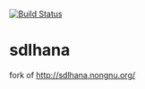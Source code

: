 [![Build Status](https://drone.io/github.com/Mizux/sdlhana/status.png)](https://drone.io/github.com/Mizux/sdlhana/latest)

# sdlhana
fork of http://sdlhana.nongnu.org/
